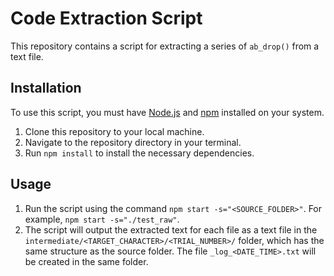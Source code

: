 # Code Extraction Script

This repository contains a script for extracting a series of `ab_drop()` from a text file.

## Installation

To use this script, you must have <a href="https://nodejs.org/en/" target="_new">Node.js</a> and <a href="https://www.npmjs.com/" target="_new">npm</a> installed on your system.

1. Clone this repository to your local machine.
2. Navigate to the repository directory in your terminal.
3. Run `npm install` to install the necessary dependencies.

## Usage

1. Run the script using the command `npm start -s="<SOURCE_FOLDER>"`. For example, `npm start -s="./test_raw"`.
2. The script will output the extracted text for each file as a text file in the `intermediate/<TARGET_CHARACTER>/<TRIAL_NUMBER>/` folder, which has the same structure as the source folder. The file `_log_<DATE_TIME>.txt` will be created in the same folder.
